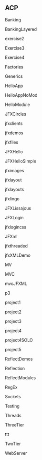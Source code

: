 ## ACP
Banking

BankingLayered

exercise2

Exercise3

Exercise4

Factories

Generics

HelloApp

HelloAppNoMod

HelloModule

JFXCircles

jfxclients

jfxdemos

jfxfiles

JFXHello

JFXHelloSimple

jfximages

jfxlayout

jfxlayouts

jfxlingo

JFXLissajous

JFXLogin

jfxlogincss

JFXml

jfxthreaded

jfxXMLDemo

MV

MVC

mvcJFXML

p3

project1

project2

project3

project4

project4SOLO

project5

ReflectDemos

Reflection

ReflectModules

RegEx

Sockets

Testing

Threads

ThreeTier

ttt

TwoTier

WebServer

